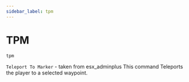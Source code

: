 ```yaml
---
sidebar_label: tpm
---
```


# TPM

```
tpm
```

`Teleport To Marker` - taken from esx_adminplus
This command Teleports the player to a selected waypoint.
